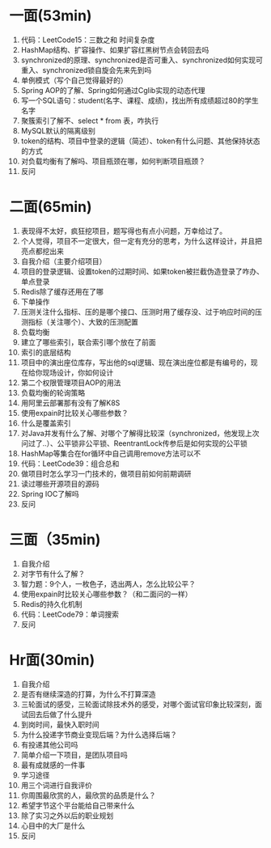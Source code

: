 # 一面(53min)

1. 代码：LeetCode15：三数之和 时间复杂度
2. HashMap结构、扩容操作、如果扩容红黑树节点会转回去吗
3. synchronized的原理、synchronized是否可重入、synchronized如何实现可重入、synchronized锁自旋会先来先到吗
4. 单例模式（写个自己觉得最好的）
5. Spring AOP的了解、Spring如何通过Cglib实现的动态代理
6. 写一个SQL语句：student(名字、课程、成绩)，找出所有成绩超过80的学生名字
7. 聚簇索引了解不、select * from 表，咋执行
8. MySQL默认的隔离级别
9. token的结构、项目中登录的逻辑（简述）、token有什么问题、其他保持状态的方式
10. 对负载均衡有了解吗、项目瓶颈在哪，如何判断项目瓶颈？
11. 反问

# 二面(65min)

1. 表现得不太好，疯狂挖项目，题写得也有点小问题，万幸给过了。
2. 个人觉得，项目不一定很大，但一定有充分的思考，为什么这样设计，并且把亮点都挖出来
3. 自我介绍（主要介绍项目）
4. 项目的登录逻辑、设置token的过期时间、如果token被拦截伪造登录了咋办、单点登录
5. Redis除了缓存还用在了哪
6. 下单操作
7. 压测关注什么指标、压的是哪个接口、压测时用了缓存没、过于响应时间的压测指标（关注哪个）、大致的压测配置
8. 负载均衡
9. 建立了哪些索引，联合索引哪个放在了前面
10. 索引的底层结构
11. 项目中的演出座位库存，写出他的sql逻辑、现在演出座位都是有编号的，现在给你现场设计，你如何设计
12. 第二个权限管理项目AOP的用法
13. 负载均衡的轮询策略
14. 用阿里云部署那有没有了解K8S
15. 使用expain时比较关心哪些参数？
16. 什么是覆盖索引
17. 对Java并发有什么了解、对哪个了解得比较深（synchronized，他发现上次问过了..）、公平锁非公平锁、ReentrantLock传参后是如何实现的公平锁
18. HashMap等集合在for循环中自己调用remove方法可以不
19. 代码：LeetCode39：组合总和
20. 做项目时怎么学习一门技术的，做项目前如何前期调研
21. 读过哪些开源项目的源码
22. Spring IOC了解吗
23. 反问

# 三面（35min)

1. 自我介绍
2. 对字节有什么了解？
3. 智力题：9个人，一枚色子，选出两人，怎么比较公平？
4. 使用expain时比较关心哪些参数？（和二面问的一样）
5. Redis的持久化机制
6. 代码：LeetCode79：单词搜索
7. 反问

# Hr面(30min)

1. 自我介绍
2. 是否有继续深造的打算，为什么不打算深造
3. 三轮面试的感受，三轮面试除技术外的感受，对哪个面试官印象比较深刻，面试回去后做了什么提升
4. 到岗时间，最快入职时间
5. 为什么投递字节商业变现后端？为什么选择后端？
6. 有投递其他公司吗
7. 简单介绍一下项目，是团队项目吗
8. 最有成就感的一件事
9. 学习途径
10. 用三个词进行自我评价
11. 你周围最欣赏的人，最欣赏的品质是什么？
12. 希望字节这个平台能给自己带来什么
13. 除了实习之外以后的职业规划
14. 心目中的大厂是什么
15. 反问
